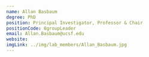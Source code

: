 ```yaml
---
name: Allan Basbaum
degree: PhD
position: Principal Investigator, Professor & Chair
positionCode: 0groupLeader
email: Allan.Basbaum@ucsf.edu
website:
imgLink: ../img/lab_members/Allan_Basbaum.jpg
---
```

